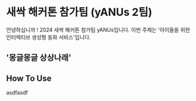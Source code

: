 # 새싹 해커톤 참가팀 (yANUs 2팀)

안녕하십니까 !
2024 새싹 해커톤 참가팀 yANUs입니다.
이번 주제는 '아이들을 위한 인터렉티브 생성형 동화 서비스'입니다.

## '몽글몽글 상상나래'

## How To Use

asdfasdf
